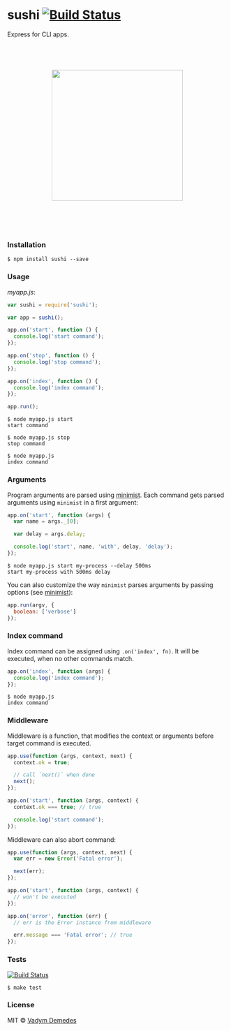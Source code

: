 # sushi [![Build Status](https://travis-ci.org/vdemedes/sushi.svg?branch=master)](https://travis-ci.org/vdemedes/sushi)

Express for CLI apps.

<h1 align="center">
	<br>
	<img width="300" src="media/header.png">
	<br>
	<br>
	<br>
</h1>



### Installation

```
$ npm install sushi --save
```


### Usage

*myapp.js*:

```js
var sushi = require('sushi');

var app = sushi();

app.on('start', function () {
  console.log('start command');
});

app.on('stop', function () {
  console.log('stop command');
});

app.on('index', function () {
  console.log('index command');
});

app.run();
```

```
$ node myapp.js start
start command

$ node myapp.js stop
stop command

$ node myapp.js
index command
```


### Arguments

Program arguments are parsed using [minimist](https://npmjs.org/package/minimist).
Each command gets parsed arguments using `minimist` in a first argument:

```js
app.on('start', function (args) {
  var name = args._[0];

  var delay = args.delay;

  console.log('start', name, 'with', delay, 'delay');
});
```

```
$ node myapp.js start my-process --delay 500ms
start my-process with 500ms delay
```

You can also customize the way `minimist` parses arguments by passing options (see [minimist](https://www.npmjs.com/package/minimist#var-argv-parseargs-args-opts)):

```js
app.run(argv, {
  boolean: ['verbose']
});
```


### Index command

Index command can be assigned using `.on('index', fn)`.
It will be executed, when no other commands match.

```js
app.on('index', function (args) {
  console.log('index command');
});
```

```
$ node myapp.js
index command
```


### Middleware

Middleware is a function, that modifies the context or arguments before target command is executed.

```js
app.use(function (args, context, next) {
  context.ok = true;

  // call `next()` when done
  next();
});

app.on('start', function (args, context) {
  context.ok === true; // true

  console.log('start command');
});
```

Middleware can also abort command:

```js
app.use(function (args, context, next) {
  var err = new Error('Fatal error');

  next(err);
});

app.on('start', function (args, context) {
  // won't be executed
});

app.on('error', function (err) {
  // err is the Error instance from middleware

  err.message === 'Fatal error'; // true
});
```


### Tests

[![Build Status](https://travis-ci.org/vdemedes/sushi.svg?branch=master)](https://travis-ci.org/vdemedes/sushi)

```
$ make test
```


### License

MIT © [Vadym Demedes](http://vadimdemedes.com)
